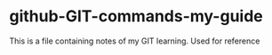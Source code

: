 # github-GIT-commands-my-guide
This is a file containing notes of my GIT learning. Used for reference
